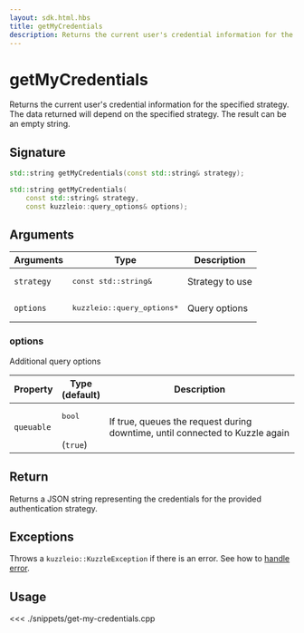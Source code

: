 ```yaml
---
layout: sdk.html.hbs
title: getMyCredentials
description: Returns the current user's credential information for the specified strategy.
---
```


# getMyCredentials

Returns the current user's credential information for the specified strategy. The data returned will depend on the specified strategy. The result can be an empty string.

## Signature

```cpp
std::string getMyCredentials(const std::string& strategy);

std::string getMyCredentials(
    const std::string& strategy,
    const kuzzleio::query_options& options);
```

## Arguments

| Arguments  | Type                                 | Description     |
| ---------- | ------------------------------------ | --------------- |
| `strategy` | <pre>const std::string&</pre>        | Strategy to use |
| `options`  | <pre>kuzzleio::query_options\*</pre> | Query options   |

### options

Additional query options

| Property   | Type<br/>(default)           | Description                                                                  |
| ---------- | ---------------------------- | ---------------------------------------------------------------------------- |
| `queuable` | <pre>bool</pre><br/>(`true`) | If true, queues the request during downtime, until connected to Kuzzle again |

## Return

Returns a JSON string representing the credentials for the provided authentication strategy.

## Exceptions

Throws a `kuzzleio::KuzzleException` if there is an error. See how to [handle error](/sdk/cpp/1/error-handling).

## Usage

<<< ./snippets/get-my-credentials.cpp
